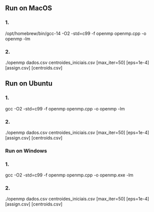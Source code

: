 ## Run on MacOS
### 1.
/opt/homebrew/bin/gcc-14 -O2 -std=c99 -f openmp openmp.cpp -o openmp -lm
### 2.
./openmp dados.csv centroides_iniciais.csv [max_iter=50] [eps=1e-4] [assign.csv] [centroids.csv]

## Run on Ubuntu
### 1.
gcc -O2 -std=c99 -f openmp openmp.cpp -o openmp -lm
### 2.
./openmp dados.csv centroides_iniciais.csv [max_iter=50] [eps=1e-4] [assign.csv] [centroids.csv]

### Run on Windows
### 1.
gcc -O2 -std=c99 -f openmp openmp.cpp -o openmp.exe -lm
### 2.
./openmp dados.csv centroides_iniciais.csv [max_iter=50] [eps=1e-4] [assign.csv] [centroids.csv]


